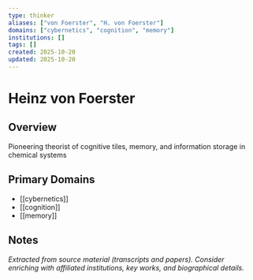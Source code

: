 ```yaml
---
type: thinker
aliases: ["von Foerster", "H. von Foerster"]
domains: ["cybernetics", "cognition", "memory"]
institutions: []
tags: []
created: 2025-10-20
updated: 2025-10-20
---
```


# Heinz von Foerster

## Overview

Pioneering theorist of cognitive tiles, memory, and information storage in chemical systems

## Primary Domains

- [[cybernetics]]
- [[cognition]]
- [[memory]]

## Notes

*Extracted from source material (transcripts and papers). Consider enriching with affiliated institutions, key works, and biographical details.*
